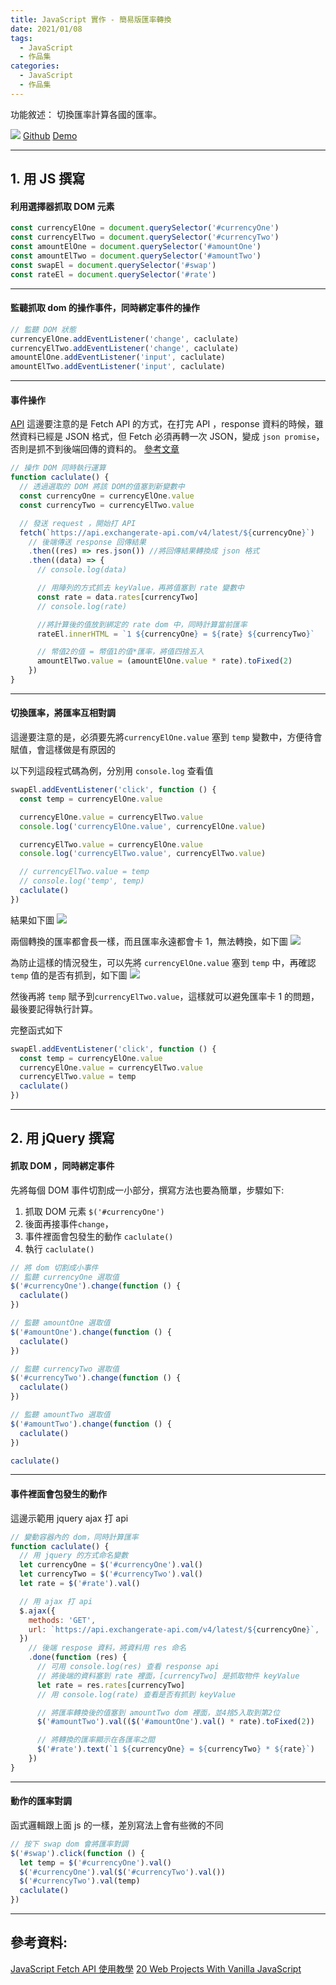 ```yaml
---
title: JavaScript 實作 - 簡易版匯率轉換
date: 2021/01/08
tags:
  - JavaScript
  - 作品集
categories:
  - JavaScript
  - 作品集
---
```


功能敘述：
切換匯率計算各國的匯率。

![](https://i.imgur.com/noQPS8F.png)
[Github](https://github.com/PKTseng/Web-Side-Project/tree/gh-pages/mission23)
[Demo](https://pktseng.github.io/Web-Side-Project/mission23/index.html)

<!--more-->

---

## 1. 用 JS 撰寫

#### 利用選擇器抓取 DOM 元素

```javascript
const currencyElOne = document.querySelector('#currencyOne')
const currencyElTwo = document.querySelector('#currencyTwo')
const amountElOne = document.querySelector('#amountOne')
const amountElTwo = document.querySelector('#amountTwo')
const swapEl = document.querySelector('#swap')
const rateEl = document.querySelector('#rate')
```

---

#### 監聽抓取 dom 的操作事件，同時綁定事件的操作

```javascript
// 監聽 DOM 狀態
currencyElOne.addEventListener('change', caclulate)
currencyElTwo.addEventListener('change', caclulate)
amountElOne.addEventListener('input', caclulate)
amountElTwo.addEventListener('input', caclulate)
```

---

#### 事件操作

[API](https://www.exchangerate-api.com/)
這邊要注意的是 Fetch API 的方式，在打完 API ，response 資料的時候，雖然資料已經是 JSON 格式，但 Fetch 必須再轉一次 JSON，變成 `json promise`，否則是抓不到後端回傳的資料的。
[參考文章](https://www.oxxostudio.tw/articles/201908/js-fetch.html)

```javascript
// 操作 DOM 同時執行運算
function caclulate() {
  // 透過選取的 DOM 將該 DOM的值塞到新變數中
  const currencyOne = currencyElOne.value
  const currencyTwo = currencyElTwo.value

  // 發送 request ，開始打 API
  fetch(`https://api.exchangerate-api.com/v4/latest/${currencyOne}`)
    // 後端傳送 response 回傳結果
    .then((res) => res.json()) //將回傳結果轉換成 json 格式
    .then((data) => {
      // console.log(data)

      // 用陣列的方式抓去 keyValue，再將值塞到 rate 變數中
      const rate = data.rates[currencyTwo]
      // console.log(rate)

      //將計算後的值放到綁定的 rate dom 中，同時計算當前匯率
      rateEl.innerHTML = `1 ${currencyOne} = ${rate} ${currencyTwo}`

      // 幣值2的值 = 幣值1的值*匯率，將值四捨五入
      amountElTwo.value = (amountElOne.value * rate).toFixed(2)
    })
}
```

---

#### 切換匯率，將匯率互相對調

這邊要注意的是，必須要先將`currencyElOne.value` 塞到 `temp` 變數中，方便待會賦值，會這樣做是有原因的

以下列這段程式碼為例，分別用 `console.log` 查看值

```javascript
swapEl.addEventListener('click', function () {
  const temp = currencyElOne.value

  currencyElOne.value = currencyElTwo.value
  console.log('currencyElOne.value', currencyElOne.value)

  currencyElTwo.value = currencyElOne.value
  console.log('currencyElTwo.value', currencyElTwo.value)

  // currencyElTwo.value = temp
  // console.log('temp', temp)
  caclulate()
})
```

結果如下圖
![](https://i.imgur.com/qQYix3x.png)

兩個轉換的匯率都會長一樣，而且匯率永遠都會卡 1，無法轉換，如下圖
![](https://i.imgur.com/1AO39Zg.png)

為防止這樣的情況發生，可以先將 `currencyElOne.value` 塞到 `temp` 中，再確認 `temp` 值的是否有抓到，如下圖
![](https://i.imgur.com/f4LpfCR.png)

然後再將 `temp` 賦予到`currencyElTwo.value`，這樣就可以避免匯率卡 1 的問題，最後要記得執行計算。

完整函式如下

```javascript
swapEl.addEventListener('click', function () {
  const temp = currencyElOne.value
  currencyElOne.value = currencyElTwo.value
  currencyElTwo.value = temp
  caclulate()
})
```

---

## 2. 用 jQuery 撰寫

#### 抓取 DOM ，同時綁定事件

先將每個 DOM 事件切割成一小部分，撰寫方法也要為簡單，步驟如下:

1. 抓取 DOM 元素 `$('#currencyOne')`
2. 後面再接事件`change`，
3. 事件裡面會包發生的動作 `caclulate()`
4. 執行 `caclulate()`

```javascript
// 將 dom 切割成小事件
// 監聽 currencyOne 選取值
$('#currencyOne').change(function () {
  caclulate()
})

// 監聽 amountOne 選取值
$('#amountOne').change(function () {
  caclulate()
})

// 監聽 currencyTwo 選取值
$('#currencyTwo').change(function () {
  caclulate()
})

// 監聽 amountTwo 選取值
$('#amountTwo').change(function () {
  caclulate()
})

caclulate()
```

---

#### 事件裡面會包發生的動作

這邊示範用 jquery ajax 打 api

```javascript
// 變動容器內的 dom，同時計算匯率
function caclulate() {
  // 用 jquery 的方式命名變數
  let currencyOne = $('#currencyOne').val()
  let currencyTwo = $('#currencyTwo').val()
  let rate = $('#rate').val()

  // 用 ajax 打 api
  $.ajax({
    methods: 'GET',
    url: `https://api.exchangerate-api.com/v4/latest/${currencyOne}`,
  })
    // 後端 respose 資料，將資料用 res 命名
    .done(function (res) {
      // 可用 console.log(res) 查看 response api
      // 將後端的資料塞到 rate 裡面，[currencyTwo] 是抓取物件 keyValue
      let rate = res.rates[currencyTwo]
      // 用 console.log(rate) 查看是否有抓到 keyValue

      // 將匯率轉換後的值塞到 amountTwo dom 裡面，並4捨5入取到第2位
      $('#amountTwo').val(($('#amountOne').val() * rate).toFixed(2))

      // 將轉換的匯率顯示在各匯率之間
      $('#rate').text(`1 ${currencyOne} = ${currencyTwo} * ${rate}`)
    })
}
```

---

#### 動作的匯率對調

函式邏輯跟上面 js 的一樣，差別寫法上會有些微的不同

```javascript
// 按下 swap dom 會將匯率對調
$('#swap').click(function () {
  let temp = $('#currencyOne').val()
  $('#currencyOne').val($('#currencyTwo').val())
  $('#currencyTwo').val(temp)
  caclulate()
})
```

---

## 參考資料:

[JavaScript Fetch API 使用教學](https://www.oxxostudio.tw/articles/201908/js-fetch.html)
[20 Web Projects With Vanilla JavaScript](https://www.udemy.com/course/web-projects-with-vanilla-javascript/learn/lecture/17842116#questions)
